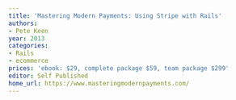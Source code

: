 ```yaml
---
title: 'Mastering Modern Payments: Using Stripe with Rails'
authors:
- Pete Keen
year: 2013
categories:
- Rails
- ecommerce
prices: 'ebook: $29, complete package $59, team package $299'
editor: Self Published
home_url: https://www.masteringmodernpayments.com/
---
```

